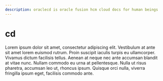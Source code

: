 ```yaml
---
description: oraclecd is oracle fusion hcm cloud docs for human beings.
---
```


# cd

Lorem ipsum dolor sit amet, consectetur adipiscing elit. Vestibulum at ante sit amet lorem euismod rutrum. Proin suscipit iaculis turpis eu ullamcorper. Vivamus dictum facilisis tellus. Aenean at neque nec ante accumsan blandit at vitae nunc. Nullam commodo eu urna at pellentesque. Nulla ut risus pharetra, accumsan leo ut, rhoncus ipsum. Quisque orci nulla, viverra fringilla ipsum eget, facilisis commodo ante.
